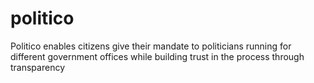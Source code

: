 # politico
Politico enables citizens give their mandate to politicians running for different government offices while building trust in the process through transparency
